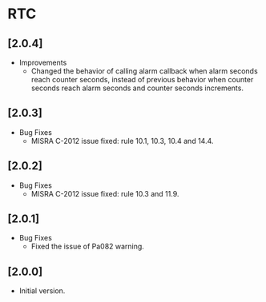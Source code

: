 # RTC

## [2.0.4]

- Improvements
  - Changed the behavior of calling alarm callback when alarm seconds reach counter seconds, instead of previous behavior when counter seconds reach alarm seconds and counter seconds increments.

## [2.0.3]

- Bug Fixes
  - MISRA C-2012 issue fixed: rule 10.1, 10.3, 10.4 and 14.4.

## [2.0.2]

- Bug Fixes
  - MISRA C-2012 issue fixed: rule 10.3 and 11.9.

## [2.0.1]

- Bug Fixes
  - Fixed the issue of Pa082 warning.

## [2.0.0]

- Initial version.
